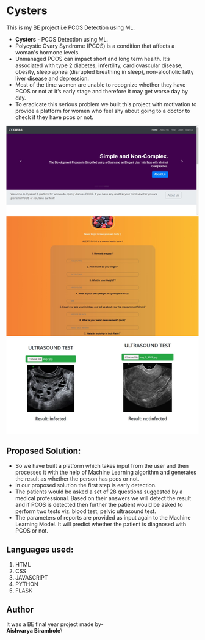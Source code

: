 # Cysters
This is my BE project i.e PCOS Detection using ML.

- **Cysters** - PCOS Detection using ML.
- Polycystic Ovary Syndrome (PCOS) is a condition that affects a woman's hormone levels. 
- Unmanaged PCOS can impact short and long term health. It’s associated with type 2 diabetes, infertility, cardiovascular disease, obesity, sleep apnea (disrupted breathing in sleep), non-alcoholic fatty liver disease and depression.
- Most of the time women are unable to recognize whether they have PCOS or not at it’s early stage and therefore it may get worse day by day.
- To eradicate this serious problem we built this project with motivation to provide a platform for women who feel shy about going to a doctor to check if they have pcos or not.



![alt text](https://github.com/AishMahadeo/Cysters/blob/master/static/Picture1.png)
![alt text](https://github.com/AishMahadeo/Cysters/blob/master/static/Picture2.png)
![alt text](https://github.com/AishMahadeo/Cysters/blob/master/static/Screenshot%202023-06-18%20154705.jpg)


## Proposed Solution:
- So we have built a platform which takes input from the user and then processes it with the help of Machine Learning algorithm and generates the result as whether the person has pcos or not. 
- In our proposed solution the first step is early detection. 
- The patients would be asked a set of 28 questions suggested by a medical professional. Based on their answers we will detect the result and if PCOS is detected then further the patient would be asked to perform two tests viz. blood test, pelvic ultrasound test.
- The parameters of reports are provided as input again to the Machine Learning Model. It will predict whether  the patient is diagnosed with PCOS or not.

## Languages used:
1. HTML
2. CSS
3. JAVASCRIPT
4. PYTHON
5. FLASK

## Author
 It was a BE final year project made by-\
 **Aishvarya Birambole**\
 

